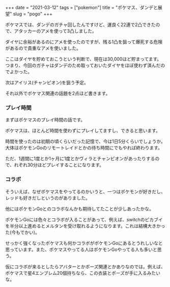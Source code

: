 +++
date = "2021-03-12"
tags = ["pokemon"]
title = "ポケマス、ダンデと展望"
slug = "pogo"
+++

ポケマスでは、ダンデのガチャ回したんですけど、運良く22連で2凸できたので、アタッカーのアメを使って3凸しました。

ダイヤに余裕があるのにアメを使ったのですが、残る1凸を狙って爆死する危険があるので貴重なアメを使いました。

ここはダイヤを貯めておこうという判断で、現在は30,000ほど貯まってます。つまり、今回のガチャはダンデのため取っておいたダイヤをほぼ使わず済んだのでよかった。

次はアイリス(チャンピオン)を狙う予定。

それ以外でポケマス関連の話題を2点ほど書きます。

### プレイ時間

まずはポケマスのプレイ時間の話です。

ポケマスは、ほとんど時間を使わずにプレイしてますし、できると思います。

時間を使ったのは初期の頃くらいだった記憶で、今は1日5分くらいでしょうか。大体はポケモンGoのリモートレイドとかの待ち時間にでもやれば終わります。

ただ、1週間に1度とか1ヶ月に1度とかヴィラとチャンピオンがあったりするので、れぞれ30分ほどプレイすることになります。

### コラボ

そういえば、なぜポケマスをやってるのかいうと、一つはポケモンが好きだし、レッドも好きだしというのがありました。

他にはポケモンGoとのコラボなんかも期待してたことが少しあったかな。

ポケモンGoには色々とコラボが入ることがあって、例えば、switchのピカブイを半分以上進めるとメルタンを受け取れるようになります。これは結構大きかった(今もでかい)。

せっかく強くなったポケマスも何かコラボがポケモンGoにあるとうれしいなと思っています。また、ポケマスやってる人はポケモンGoやってる人も多いと思う。

仮にコラボが来るとしたらアバターとかポーズ関連とかありなのでは。例えば、ポケマスで星4エンブレム20個持ちなら、この衣装とポーズが手に入るみたいな。

